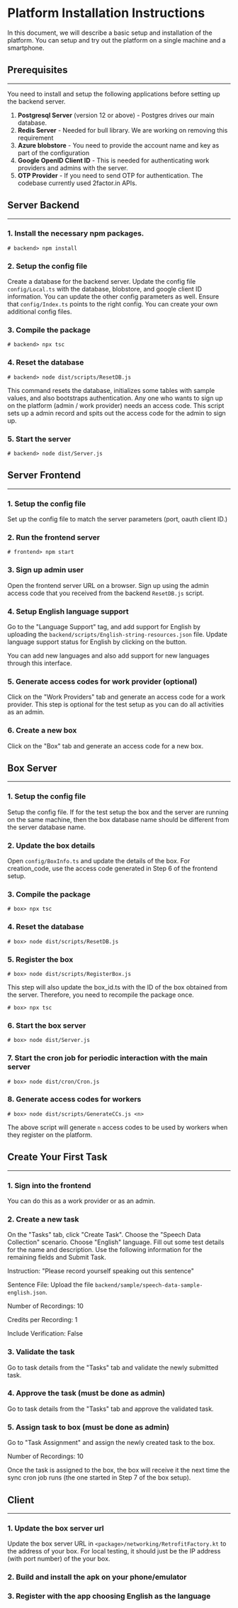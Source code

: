 # Platform Installation Instructions

In this document, we will describe a basic setup and installation of the
platform. You can setup and try out the platform on a single machine and a
smartphone.

## Prerequisites

---

You need to install and setup the following applications before setting up the
backend server.

1. **Postgresql Server** (version 12 or above) - Postgres drives our main database.
2. **Redis Server** - Needed for bull library. We are working on removing this
   requirement
3. **Azure blobstore** - You need to provide the account name and key as part of the
   configuration
4. **Google OpenID Client ID** - This is needed for authenticating work
   providers and admins with the server.
5. **OTP Provider** - If you need to send OTP for authentication. The codebase
   currently used 2factor.in APIs.

## Server Backend

---

### 1. Install the necessary npm packages.

`# backend> npm install`

### 2. Setup the config file

Create a database for the backend server. Update the config file
`config/Local.ts` with the database, blobstore, and google client ID
information. You can update the other config parameters as well. Ensure that
`config/Index.ts` points to the right config. You can create your own additional
config files.

### 3. Compile the package

`# backend> npx tsc`

### 4. Reset the database

`# backend> node dist/scripts/ResetDB.js`

This command resets the database, initializes some tables with sample values,
and also bootstraps authentication. Any one who wants to sign up on the platform
(admin / work provider) needs an access code. This script sets up a admin record
and spits out the access code for the admin to sign up.

### 5. Start the server

`# backend> node dist/Server.js`

## Server Frontend

---

### 1. Setup the config file

Set up the config file to match the server parameters (port, oauth client ID.)

### 2. Run the frontend server

`# frontend> npm start`

### 3. Sign up admin user

Open the frontend server URL on a browser. Sign up using the admin access code
that you received from the backend `ResetDB.js` script.

### 4. Setup English language support

Go to the "Language Support" tag, and add support for English by uploading the
`backend/scripts/English-string-resources.json` file. Update language support
status for English by clicking on the button.

You can add new languages and also add support for new languages through this
interface.

### 5. Generate access codes for work provider (optional)

Click on the "Work Providers" tab and generate an access code for a work
provider. This step is optional for the test setup as you can do all activities
as an admin.

### 6. Create a new box

Click on the "Box" tab and generate an access code for a new box.

## Box Server

---

### 1. Setup the config file

Setup the config file. If for the test setup the box and the server are running
on the same machine, then the box database name should be different from the
server database name.

### 2. Update the box details

Open `config/BoxInfo.ts` and update the details of the box. For creation_code,
use the access code generated in Step 6 of the frontend setup.

### 3. Compile the package

`# box> npx tsc`

### 4. Reset the database

`# box> node dist/scripts/ResetDB.js`

### 5. Register the box

`# box> node dist/scripts/RegisterBox.js`

This step will also update the box_id.ts with the ID of the box obtained from
the server. Therefore, you need to recompile the package once.

`# box> npx tsc`

### 6. Start the box server

`# box> node dist/Server.js`

### 7. Start the cron job for periodic interaction with the main server

`# box> node dist/cron/Cron.js`

### 8. Generate access codes for workers

`# box> node dist/scripts/GenerateCCs.js <n>`

The above script will generate `n` access codes to be used by workers when they
register on the platform.

## Create Your First Task

---

### 1. Sign into the frontend

You can do this as a work provider or as an admin.

### 2. Create a new task

On the "Tasks" tab, click "Create Task". Choose the "Speech Data Collection"
scenario. Choose "English" language. Fill out some test details for the name and
description. Use the following information for the remaining fields and Submit Task.

Instruction: "Please record yourself speaking out this sentence"

Sentence File: Upload the file `backend/sample/speech-data-sample-english.json`.

Number of Recordings: 10

Credits per Recording: 1

Include Verification: False

### 3. Validate the task

Go to task details from the "Tasks" tab and validate the newly submitted task.

### 4. Approve the task (must be done as admin)

Go to task details from the "Tasks" tab and approve the validated task.

### 5. Assign task to box (must be done as admin)

Go to "Task Assignment" and assign the newly created task to the box.

Number of Recordings: 10

Once the task is assigned to the box, the box will receive it the next time the
sync cron job runs (the one started in Step 7 of the box setup).

## Client

---

### 1. Update the box server url

Update the box server URL in `<package>/networking/RetrofitFactory.kt` to the
address of your box. For local testing, it should just be the IP address (with
port number) of the your box.

### 2. Build and install the apk on your phone/emulator

### 3. Register with the app choosing English as the language
